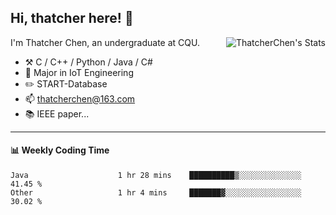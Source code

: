 ## Hi, thatcher here! :wave:

<img align="right" src="https://github-readme-stats.vercel.app/api?username=thatcherchen&title_color=333&text_color=777" alt="ThatcherChen's Stats" >

I'm Thatcher Chen, an undergraduate at CQU.

- :hammer_and_pick:  C / C++ / Python / Java / C# 
- :seedling:  Major in IoT Engineering
- :pencil2: START-Database
- :mailbox: thatcherchen@163.com
- :books: IEEE paper...

---

#### :bar_chart: Weekly Coding Time

<!--START_SECTION:waka-->

```text
Java                    1 hr 28 mins    ██████████▒░░░░░░░░░░░░░░   41.45 %
Other                   1 hr 4 mins     ███████▓░░░░░░░░░░░░░░░░░   30.02 %
```

<!--END_SECTION:waka-->
